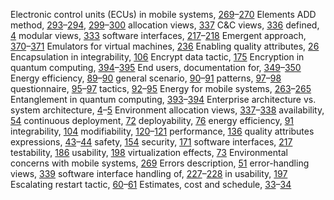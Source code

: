 Electronic control units (ECUs) in mobile systems, [269](ch18.xhtml#page_269)–[270](ch18.xhtml#page_270) Elements ADD method, [293](ch20.xhtml#page_293)–[294](ch20.xhtml#page_294), [299](ch20.xhtml#page_299)–[300](ch20.xhtml#page_300) allocation views, [337](ch22.xhtml#page_337) C&C views, [336](ch22.xhtml#page_336) defined, [4](ch01.xhtml#page_4) modular views, [333](ch22.xhtml#page_333) software interfaces, [217](ch15.xhtml#page_217)–[218](ch15.xhtml#page_218) Emergent approach, [370](ch24.xhtml#page_370)–[371](ch24.xhtml#page_371) Emulators for virtual machines, [236](ch16.xhtml#page_236) Enabling quality attributes, [26](ch02.xhtml#page_26) Encapsulation in integrability, [106](ch07.xhtml#page_106) Encrypt data tactic, [175](ch11.xhtml#page_175) Encryption in quantum computing, [394](ch26.xhtml#page_394)–[395](ch26.xhtml#page_395) End users, documentation for, [349](ch22.xhtml#page_349)–[350](ch22.xhtml#page_350) Energy efficiency, [89](ch06.xhtml#page_89)–[90](ch06.xhtml#page_90) general scenario, [90](ch06.xhtml#page_90)–[91](ch06.xhtml#page_91) patterns, [97](ch06.xhtml#page_97)–[98](ch06.xhtml#page_98) questionnaire, [95](ch06.xhtml#page_95)–[97](ch06.xhtml#page_97) tactics, [92](ch06.xhtml#page_92)–[95](ch06.xhtml#page_95) Energy for mobile systems, [263](ch18.xhtml#page_263)–[265](ch18.xhtml#page_265) Entanglement in quantum computing, [393](ch26.xhtml#page_393)–[394](ch26.xhtml#page_394) Enterprise architecture vs. system architecture, [4](ch01.xhtml#page_4)–[5](ch01.xhtml#page_5) Environment allocation views, [337](ch22.xhtml#page_337)–[338](ch22.xhtml#page_338) availability, [54](ch04.xhtml#page_54) continuous deployment, [72](ch05.xhtml#page_72) deployability, [76](ch05.xhtml#page_76) energy efficiency, [91](ch06.xhtml#page_91) integrability, [104](ch07.xhtml#page_104) modifiability, [120](ch08.xhtml#page_120)–[121](ch08.xhtml#page_121) performance, [136](ch09.xhtml#page_136) quality attributes expressions, [43](ch03.xhtml#page_43)–[44](ch03.xhtml#page_44) safety, [154](ch10.xhtml#page_154) security, [171](ch11.xhtml#page_171) software interfaces, [217](ch15.xhtml#page_217) testability, [186](ch12.xhtml#page_186) usability, [198](ch13.xhtml#page_198) virtualization effects, [73](ch05.xhtml#page_73) Environmental concerns with mobile systems, [269](ch18.xhtml#page_269) Errors description, [51](ch04.xhtml#page_51) error-handling views, [339](ch22.xhtml#page_339) software interface handling of, [227](ch15.xhtml#page_227)–[228](ch15.xhtml#page_228) in usability, [197](ch13.xhtml#page_197) Escalating restart tactic, [60](ch04.xhtml#page_60)–[61](ch04.xhtml#page_61) Estimates, cost and schedule, [33](ch02.xhtml#page_33)–[34](ch02.xhtml#page_34)